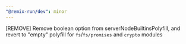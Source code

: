 ```yaml
---
"@remix-run/dev": minor
---
```


[REMOVE] Remove boolean option from serverNodeBuiltinsPolyfill, and revert to "empty" polyfill for `fs`/`fs/promises` and `crypto` modules
